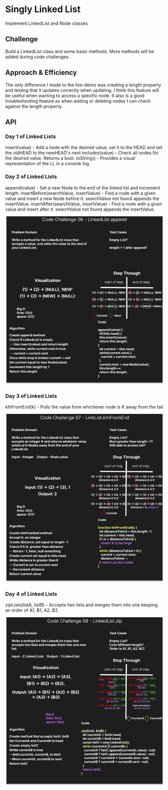 # Singly Linked List

Implement LinkedList and Node classes

## Challenge

Build a LinkedList class and some basic methods. More methods will be added during code challenges.

## Approach & Efficiency

The only difference I made to the live-demo was creating a length property and testing that it updates correctly when updating. I think this feature will be useful when wanting to access a specific node. It also is a good troubleshooting feature as when adding or deleting nodes I can check against the length property.

## API

### Day 1 of Linked Lists


insert(value) - Add a node with the desired value, set it to the HEAD and set the oldHEAD to the newHEAD's next
includes(value) - Check all nodes for the desired value. Returns a bool.
toString() - Provides a visual representation of the LL in a console log.

### Day 2 of Linked Lists

append(value) - Set a new Node to the end of the linked list and increment length.
insertBefore(searchValue, insertValue) - Find a node with a given value and insert a new Node before it. searchValue not found appends the insertValue.
insertAfter(searchValue, insertValue) - Find a node with a given value and insert after it. searchValue not found appends the insertValue.

![Whiteboard from Day 2](./assets/challenge-06.png)

### Day 3 of Linked Lists

kthFromEnd(k) - Pulls the value from whichever node is K away from the tail

![Whiteboard from Day 3](./assets/challenge-07.png)

### Day 4 of Linked Lists

zipLists(listA, listB) - Accepts two lists and merges them into one keeping an order of A1, B1, A2, B2.

![Whiteboard from Day 3](./assets/challenge-08.png)